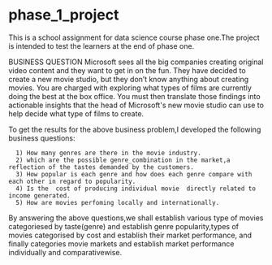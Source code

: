 # phase_1_project
This is a school assignment for data science course phase one.The project is intended to test the learners at the end of phase one.

BUSINESS QUESTION
Microsoft sees all the big companies creating original video content and they want to get in on the fun. They have decided to create a new movie studio, but they don’t know anything about creating movies. You are charged with exploring what types of films are currently doing the best at the box office. You must then translate those findings into actionable insights that the head of Microsoft's new movie studio can use to help decide what type of films to create.

To get the results for the above business problem,I developed the following business questions:

      1) How many genres are there in the movie industry.
      2) which are the possible genre_combination in the market,a reflection of the tastes demanded by the customers.
      3) How popular is each genre and how does each genre compare with each other in regard to popularity.
      4) Is the  cost of producing individual movie  directly related to  income generated.
      5) How are movies perfoming locally and internationally.

By answering the above questions,we shall establish various type of movies categoriesed by taste(genre) and establish genre popularity,types of movies categorised by cost and establish their market performance, and finally categories movie markets and establish market performance individually and comparativewise.
